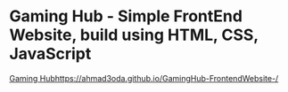 # Gaming Hub - Simple FrontEnd Website, build using HTML, CSS, JavaScript
[Gaming Hub](https://ahmad3oda.github.io/GamingHub-FrontendWebsite-/)https://ahmad3oda.github.io/GamingHub-FrontendWebsite-/
